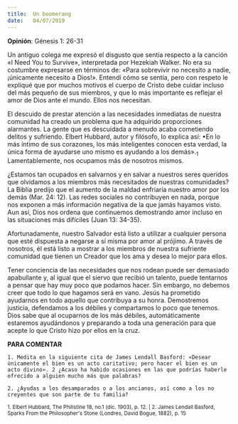 ```yaml
---
title:  Un boomerang 
date:   04/07/2019
---
```


**Opinión**: Génesis 1: 26-31 

Un antiguo colega me expresó el disgusto que sentía respecto a la canción «I Need You to Survive», interpretada por Hezekiah Walker. No era su costumbre expresarse en términos de: «Para sobrevivir no necesito a nadie, ¡únicamente necesito a Dios!». Entendí cómo se sentía, pero con respeto le expliqué que por muchos motivos el cuerpo de Cristo debe cuidar incluso del más pequeño de sus miembros, y que lo más importante es reflejar el amor de Dios ante el mundo. Ellos nos necesitan. 

El descuido de prestar atención a las necesidades inmediatas de nuestra comunidad ha creado un problema que ha adquirido proporciones alarmantes. La gente que es descuidada a menudo acaba cometiendo delitos y sufriendo. Elbert Hubbard, autor y filósofo, lo explica así: •En lo más íntimo de sus corazones, los más inteligentes conocen esta verdad, la única forma de ayudarse uno mismo es ayudando a los demás».<sub>1</sub> Lamentablemente, nos ocupamos más de nosotros mismos. 

¿Estamos tan ocupados en salvarnos y en salvar a nuestros seres queridos que olvidamos a los miembros más necesitados de nuestras comunidades? La Biblia predijo que el aumento de la maldad enfriaría nuestro amor por los demás (Mar. 24: 12). Las redes sociales no contribuyen en nada, porque nos exponen a más información negativa de la que jamás hayamos visto. Aun así, Dios nos ordena que continuemos demostrando amor incluso en las situaciones más difíciles (Juan 13: 34-35). 

Afortunadamente, nuestro Salvador está listo a utilizar a cualquier persona que esté dispuesta a negarse a sí misma por amor al prójimo. A través de nosotros, él está listo a mostrar a los miembros de nuestra sufriente comunidad que tienen un Creador que los ama y desea lo mejor para ellos. 

Tener conciencia de las necesidades que nos rodean puede ser demasiado apabullante y, al igual que el siervo que recibió un talento, puede tentarnos a pensar que hay muy poco que podamos hacer. Sin embargo, no debemos creer que todo lo que hagamos será en vano. Jesús ha prometido ayudarnos en todo aquello que contribuya a su honra. Demostremos justicia, defendamos a los débiles y compartamos lo poco que tenemos. Dios sabe que al ocuparnos de los más débiles, automáticamente estaremos ayudándonos y preparando a toda una generación para que acepte lo que Cristo hizo por ellos en la cruz. 

**PARA COMENTAR** 

`1. Medita en la siguiente cita de James Lendall Basford: «Desear únicamente el bien es un acto caritativo; pero hacer el bien es un acto divino». 2 ¿Acaso ha habido ocasiones en las que podrías haberle ofrecido a alguien mucho más que palabras?` 

`2. ¿Ayudas a los desamparados o a los ancianos, así como a los no creyentes que son parte de tu familia? `

<sub>1. Elbert Hubbard, The Philistine 18, no.1 (dic. 1903), p. 12. | 2. James Lendall Basford, Sparks From the Philosopher's Stone (Londres, David Bogue, 1882), p. 15</sub>